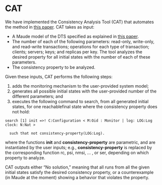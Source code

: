 # CAT

We have implemented the Consistency Analysis Tool (CAT) that automates the method in [this paper](https://github.com/siliunobi/cat/blob/master/tacas19_tr.pdf). CAT takes as input:

- A Maude model of the DTS specified as explained in [this paper](https://github.com/siliunobi/cat/blob/master/tacas19_tr.pdf).
- The number of each of the following parameters: read-only, write-only, and read-write transactions; operations for each type of transaction; clients; servers; keys; and replicas per key. The tool analyzes the desired property for all initial states with the number of each of these parameters.
- The consistency property to be analyzed.

Given these inputs, CAT performs the following steps:

1. adds the monitoring mechanism to the user-provided system model;
2. generates all possible initial states with the user-provided number of the different parameters; and
3. executes the following command to search, from all generated initial states, for one reachablefinal state where the consistency property does not hold:

```
search [1] init =>! C:Configuration < M:Oid : Monitor | log: LOG:Log clock: N:Nat >

  such that not consistency-property(LOG:Log).
```

where the functions **init** and **consistency-property** are parametric, and are instantiated by the user inputs; e.g., **consistency-property** is replaced by the corresponding function rc, psi, nmsi, ... , or ser, depending on which property to analyze.

CAT outputs either “No solution,” meaning that all runs from all the given initial states satisfy the desired consistency property, or a counterexample (in Maude at the moment) showing a behavior that violates the property.
